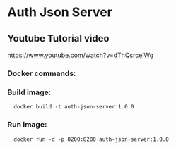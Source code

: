 # Auth Json Server

## Youtube Tutorial video
https://www.youtube.com/watch?v=dThQsrcelWg

### Docker commands:

### Build image:

      docker build -t auth-json-server:1.0.0 .

### Run image:

      docker run -d -p 8200:8200 auth-json-server:1.0.0

